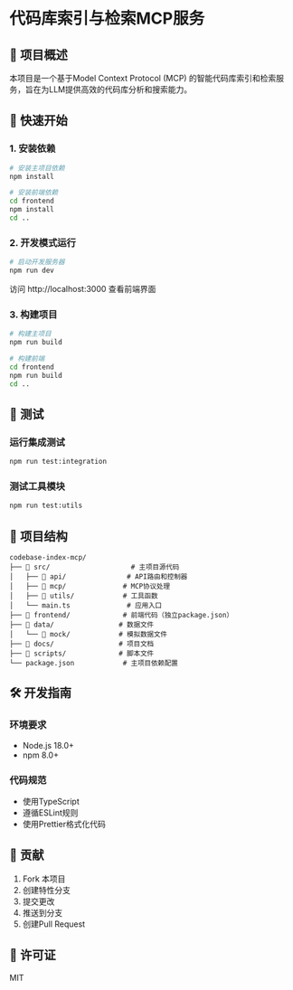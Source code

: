 # 代码库索引与检索MCP服务

## 📖 项目概述

本项目是一个基于Model Context Protocol (MCP) 的智能代码库索引和检索服务，旨在为LLM提供高效的代码库分析和搜索能力。

## 🚀 快速开始

### 1. 安装依赖

```bash
# 安装主项目依赖
npm install

# 安装前端依赖
cd frontend
npm install
cd ..
```

### 2. 开发模式运行

```bash
# 启动开发服务器
npm run dev
```

访问 http://localhost:3000 查看前端界面

### 3. 构建项目

```bash
# 构建主项目
npm run build

# 构建前端
cd frontend
npm run build
cd ..
```

## 🧪 测试

### 运行集成测试

```bash
npm run test:integration
```

### 测试工具模块

```bash
npm run test:utils
```

## 📁 项目结构

```
codebase-index-mcp/
├── 📁 src/                    # 主项目源代码
│   ├── 📁 api/               # API路由和控制器
│   ├── 📁 mcp/              # MCP协议处理
│   ├── 📁 utils/            # 工具函数
│   └── main.ts              # 应用入口
├── 📁 frontend/             # 前端代码（独立package.json）
├── 📁 data/                # 数据文件
│   └── 📁 mock/            # 模拟数据文件
├── 📁 docs/                # 项目文档
├── 📁 scripts/             # 脚本文件
└── package.json            # 主项目依赖配置
```

## 🛠️ 开发指南

### 环境要求
- Node.js 18.0+
- npm 8.0+

### 代码规范
- 使用TypeScript
- 遵循ESLint规则
- 使用Prettier格式化代码

## 🤝 贡献

1. Fork 本项目
2. 创建特性分支
3. 提交更改
4. 推送到分支
5. 创建Pull Request

## 📄 许可证

MIT